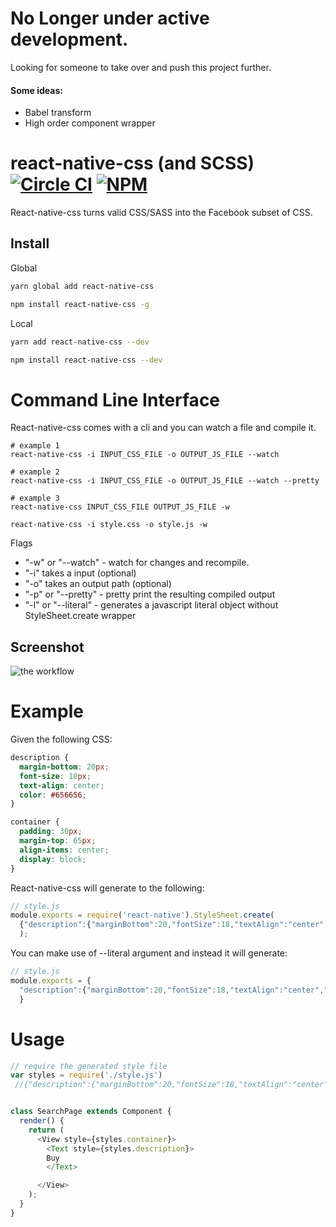 # No Longer under active development. 
Looking for someone to take over and push this project further. 

#### Some ideas:
 - Babel transform
 - High order component wrapper


# react-native-css (and SCSS) [![Circle CI](https://circleci.com/gh/sabeurthabti/react-native-css.svg?style=svg&circle-token=a140907997e6a37c6c5ec75f04e8150cef049ff6)](https://circleci.com/gh/sabeurthabti/react-native-css) [![NPM](https://img.shields.io/npm/dm/react-native-css.svg?style=flat-square)](https://www.npmjs.com/package/react-native-css)

 React-native-css turns valid CSS/SASS into the Facebook subset of CSS.

## Install

Global

```bash
yarn global add react-native-css
```

```bash
npm install react-native-css -g
```

Local

```bash
yarn add react-native-css --dev
```


```bash
npm install react-native-css --dev
```


# Command Line Interface

React-native-css comes with a cli and you can watch a file and compile it.

``` shell
# example 1
react-native-css -i INPUT_CSS_FILE -o OUTPUT_JS_FILE --watch
```

``` shell
# example 2
react-native-css -i INPUT_CSS_FILE -o OUTPUT_JS_FILE --watch --pretty
```

``` shell
# example 3
react-native-css INPUT_CSS_FILE OUTPUT_JS_FILE -w
```

``` shell
react-native-css -i style.css -o style.js -w
```

Flags
- "-w" or "--watch" - watch for changes and recompile.
- "-i" takes a input (optional)
- "-o" takes an output path (optional)
- "-p" or "--pretty" - pretty print the resulting compiled output
- "-l" or "--literal" - generates a javascript literal object without StyleSheet.create wrapper

## Screenshot

![the workflow](http://i.imgur.com/i2OdwiY.png)

# Example

Given the following CSS:

``` css
description {
  margin-bottom: 20px;
  font-size: 18px;
  text-align: center;
  color: #656656;
}

container {
  padding: 30px;
  margin-top: 65px;
  align-items: center;
  display: block;
}

```

React-native-css will generate to the following:

``` javascript
// style.js
module.exports = require('react-native').StyleSheet.create(
  {"description":{"marginBottom":20,"fontSize":18,"textAlign":"center","color":"#656656"},"container":{"padding":30,"marginTop":65,"alignItems":"center"}}
  );
```  
You can make use of --literal argument and instead it will generate:
``` javascript
// style.js
module.exports = {
  "description":{"marginBottom":20,"fontSize":18,"textAlign":"center","color":"#656656"},"container":{"padding":30,"marginTop":65,"alignItems":"center"}
  }
```  

# Usage
```js
// require the generated style file
var styles = require('./style.js')
 //{"description":{"marginBottom":20,"fontSize":18,"textAlign":"center","color":"#656656"},"container":{"padding":30,"marginTop":65,"alignItems":"center"}}


class SearchPage extends Component {
  render() {
    return (
      <View style={styles.container}>
        <Text style={styles.description}>
        Buy
        </Text>

      </View>
    );
  }
}

```
